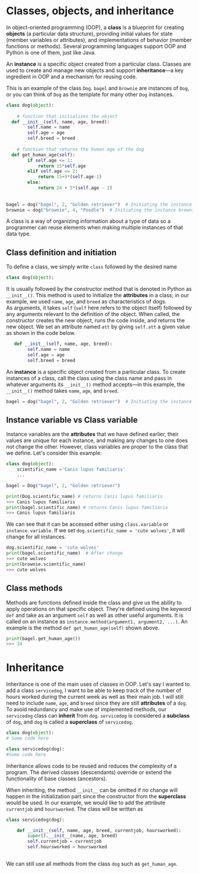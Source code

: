 # Classes, objects, and inheritance

In object-oriented programming (OOP), a  **class**  is a blueprint for creating  **objects**  (a particular data structure), providing initial values for state (member variables or attributes), and implementations of behavior (member functions or methods). Several programming languages support OOP and Python is one of them, just like Java.

An  **instance**  is a specific object created from a particular class. Classes are used to create and manage new objects and support  **inheritance**—a key ingredient in OOP and a mechanism for reusing code.

This is an example of the class `Dog`. `bagel` and `brownie` are instances of `Dog`, or you can think of `Dog` as the template for many other `Dog` instances.

```python
class dog(object):  
  
    # function that initializes the object  
  def __init__(self, name, age, breed):  
        self.name = name  
        self.age = age  
        self.breed = breed  
  
    # function that returns the human age of the dog  
  def get_human_age(self):  
        if self.age <= 1:  
            return 15*self.age  
        elif self.age <= 2:  
            return 15+9*(self.age-1)  
        else:  
            return 24 + 5*(self.age - 2)  
  
  
bagel = dog("bagel", 2, "Golden retriever")  # Initiating the instance bagel  
brownie = dog("brownie", 4, "Poodle")  # Initiating the instance brownie
```
A class is a way of organizing information about a type of data so a programmer can reuse elements when making multiple instances of that data type.
## Class definition and initiation

To define a class, we simply write `class` followed by the desired name 
```python
class dog(object): 
```
It is usually followed by the constructor method that is denoted in Python as `__init__()`. This method is used to initialize the **attributes** in a class; in our example, we used  `name`, `age`, and `breed` as characteristics of dogs.  
As arguments, it takes `self` (`self` here refers to the object itself) followed by any arguments relevant to the definition of the object. When called, the constructor creates the new object, runs the code inside, and returns the new object. We set an attribute named `att` by giving `self.att` a given value as shown in the code below.
```python
   def __init__(self, name, age, breed): 
		self.name = name  
        self.age = age  
        self.breed = breed  
```
An **instance** is a specific object created from a particular class. To create instances of a class, call the class using the class name and pass in whatever arguments its `__init__()` method accepts—in this example, the `__init__()` method takes `name`, `age`, and `breed`.

```python
bagel = dog("bagel", 2, "Golden retriever")  # Initiating the instance bagel
```
## Instance variable vs Class variable

Instance variables are the **attributes** that we have defined earlier, their values are unique for each instance, and making any changes to one does not change the other. However, class variables are proper to the class that we define. Let's consider this example:
```python
class dog(object):
	scientific_name ='Canis lupus familiaris'
    ...

bagel = Dog("bagel", 2, "Golden retriever")

print(Dog.scientific_name) # returns Canis lupus familiaris
>>> Canis lupus familiaris
print(bagel.scientific_name) # returns Canis lupus familiaris 
>>> Canis lupus familiaris
```
We can see that it can be accessed either using `class.variable` or `instance.variable`. If we set `dog.scientific_name = 'cute wolves'`, it will change for all instances.
```python
dog.scientific_name = 'cute wolves'
print(bagel.scientific_name)  # After change
>>> cute wolves
print(brownie.scientific_name)
>>> cute wolves
```
## Class methods
Methods are functions defined inside the class and give us the ability to apply operations on that specific object. They're defined using the keyword `def` and take as an argument `self` as well as other useful arguments. It is called on an instance as `instance.method(argument1, argument2, ...)`. An example is the method `def get_human_age(self)` shown above.
```python
print(bagel.get_human_age())
>>> 24 
```

# Inheritance
Inheritance is one of the main uses of classes in OOP. Let's say I wanted to add a class `servicedog`, I want to be able to keep track of the number of hours worked during the current week as well as their main job. I will still need to include `name`, `age`, and `breed` since they are still **attributes** of a `dog`. To avoid redundancy and make use of implemented methods, our `servicedog` class can **inherit** from `dog`. `servicedog` is considered a **subclass** of `dog`, and `dog` is called a **superclass** of `servicedog`.

```python
class dog(object):
# Some code here

class servicedog(dog):
#Some code here
```
Inheritance allows code to be reused and reduces the complexity of a program. The derived classes (descendants) override or extend the functionality of base classes (ancestors).

When inheriting, the method `__init__` can be omitted if no change will happen in the initialization part since the constructor from the **superclass** would be used. In our example, we would like to add the attribute `currentjob` and `hoursworked`. The class will be written as 
``` python
class servicedog(dog):

	def __init__(self, name, age, breed, currentjob, hoursworked):
		super().__init__(name, age, breed)
		self.currentjob = currentjob
		self.hoursworked = hoursworked 
		
```
We can still use all methods from the class `dog` such as `get_human_age`.